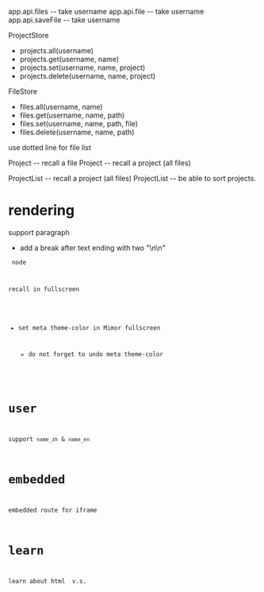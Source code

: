 app.api.files -- take username
app.api.file -- take username
app.api.saveFile -- take username

ProjectStore

- projects.all(username)
- projects.get(username, name)
- projects.set(username, name, project)
- projects.delete(username, name, project)

FileStore

- files.all(username, name)
- files.get(username, name, path)
- files.set(username, name, path, file)
- files.delete(username, name, path)

use dotted line for file list

Project -- recall a file
Project -- recall a project (all files)

ProjectList -- recall a project (all files)
ProjectList -- be able to sort projects.

# rendering

support paragraph

- add a break after text ending with two "\n\n"

<code> node

recall in fullscreen

- set meta theme-color in Mimor fullscreen

  - do not forget to undo meta theme-color

# user

support `name_zh` & `name_en`

# embedded

embedded route for iframe

# learn

learn about html <span> v.s. <div>
